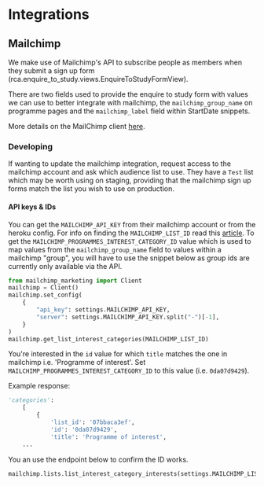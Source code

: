 # Integrations

## Mailchimp

We make use of Mailchimp's API to subscribe people as members when they submit a sign up form (rca.enquire_to_study.views.EnquireToStudyFormView).

There are two fields used to provide the enquire to study form with values we can use to better integrate with mailchimp, the `mailchimp_group_name` on programme pages and the `mailchimp_label` field within StartDate snippets.

More details on the MailChimp client [here](https://github.com/mailchimp/mailchimp-marketing-python).

### Developing

If wanting to update the mailchimp integration, request access to the mailchimp account and ask which audience list to use. They have a `Test` list which may be worth using on staging, providing that the mailchimp sign up forms match the list you wish to use on production.

#### API keys & IDs

You can get the `MAILCHIMP_API_KEY` from their mailchimp account or from the heroku config.
For info on finding the `MAILCHIMP_LIST_ID` read this [article](https://mailchimp.com/help/find-audience-id/).
To get the `MAILCHIMP_PROGRAMMES_INTEREST_CATEGORY_ID` value which is used to map values from the `mailchimp_group_name` field to values within a mailchimp "group", you will have to use the snippet below as group ids are currently only available via the API.

```python
from mailchimp_marketing import Client
mailchimp = Client()
mailchimp.set_config(
    {
        "api_key": settings.MAILCHIMP_API_KEY,
        "server": settings.MAILCHIMP_API_KEY.split("-")[-1],
    }
)
mailchimp.get_list_interest_categories(MAILCHIMP_LIST_ID)
```

You're interested in the `id` value for which `title` matches the one in mailchimp i.e. 'Programme of interest'. Set `MAILCHIMP_PROGRAMMES_INTEREST_CATEGORY_ID` to this value (i.e. `0da07d9429`).

Example response:

```python
'categories':
    [
        {
            'list_id': '07bbaca3ef',
            'id': '0da07d9429',
            'title': 'Programme of interest',
    ...
```

You an use the endpoint below to confirm the ID works.

```python
mailchimp.lists.list_interest_category_interests(settings.MAILCHIMP_LIST_ID, MAILCHIMP_PROGRAMMES_INTEREST_CATEGORY_ID)
```
